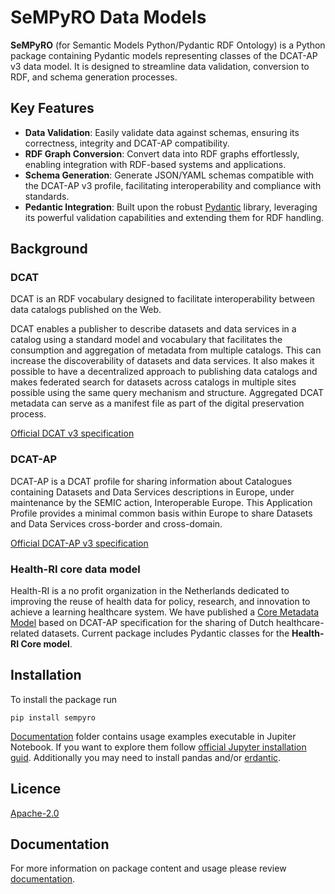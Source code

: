 # SeMPyRO Data Models

**SeMPyRO** (for Semantic Models Python/Pydantic RDF Ontology) is a Python package containing Pydantic models 
representing classes of the DCAT-AP v3 data model. It is designed to streamline data validation, conversion to RDF, 
and schema generation processes.

## Key Features

- **Data Validation**: Easily validate data against schemas, ensuring its correctness, integrity and DCAT-AP compatibility.
- **RDF Graph Conversion**: Convert data into RDF graphs effortlessly, enabling integration with RDF-based systems and applications.
- **Schema Generation**: Generate JSON/YAML schemas compatible with the DCAT-AP v3 profile, facilitating interoperability and compliance with standards.
- **Pedantic Integration**: Built upon the robust [Pydantic](https://docs.pydantic.dev/) library, leveraging its powerful validation capabilities and extending them for RDF handling.

## Background

### DCAT

DCAT is an RDF vocabulary designed to facilitate interoperability between data catalogs published on the Web.

DCAT enables a publisher to describe datasets and data services in a catalog using a standard model and vocabulary
that facilitates the consumption and aggregation of metadata from multiple catalogs. This can increase the
discoverability of datasets and data services. It also makes it possible to have a decentralized approach to publishing
data catalogs and makes federated search for datasets across catalogs in multiple sites possible using the same query
mechanism and structure. Aggregated DCAT metadata can serve as a manifest file as part of the digital preservation
process.

[Official DCAT v3 specification](https://www.w3.org/TR/vocab-dcat-3/)

### DCAT-AP

DCAT-AP is a DCAT profile for sharing information about Catalogues containing Datasets and Data Services descriptions
in Europe, under maintenance by the SEMIC action, Interoperable Europe. This Application Profile provides a minimal
common basis within Europe to share Datasets and Data Services cross-border and cross-domain.

[Official DCAT-AP v3 specification](https://semiceu.github.io/DCAT-AP/releases/3.0.0/)

### Health-RI core data model

Health-RI is a no profit organization in the Netherlands dedicated to improving the reuse of health data for policy, 
research, and innovation to achieve a learning healthcare system.
We have published a [Core Metadata Model](https://health-ri.atlassian.net/l/cp/udWLxwpu) based on DCAT-AP 
specification for the sharing of Dutch healthcare-related datasets.
Current package includes Pydantic classes for the **Health-RI Core model**.

## Installation

To install the package run
```commandline
pip install sempyro
```

[Documentation](./docs) folder contains usage examples executable in Jupiter Notebook. 
If you want to explore them follow [official Jupyter installation guid](https://jupyter.org/install#jupyter-notebook).
Additionally you may need to install pandas and/or [erdantic](./docs/Defining_extendind_a_model.md#visualization-with-erdantic).

## Licence

[Apache-2.0](./LICENSE)

## Documentation

For more information on package content and usage please review [documentation](./docs).
